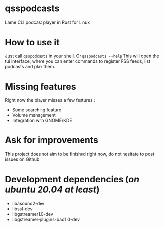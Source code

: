 # qsspodcasts
Lame CLI podcast player in Rust for Linux

# How to use it
Just call `qsspodcasts` in your shell. Or `qsspodcasts --help`
This will open the tui interface, where you can enter commands to register RSS feeds, list podcasts and play them.

# Missing features
Right now the player misses a few features :
* Some searching feature
* Volume management
* Integration with GNOME/KDE

# Ask for improvements
This project does not aim to be finished right now, do not hesitate to post issues on Github !

# Development dependencies (*on ubuntu 20.04 at least*)
* libasound2-dev
* libssl-dev
* libgstreamer1.0-dev
* libgstreamer-plugins-bad1.0-dev
